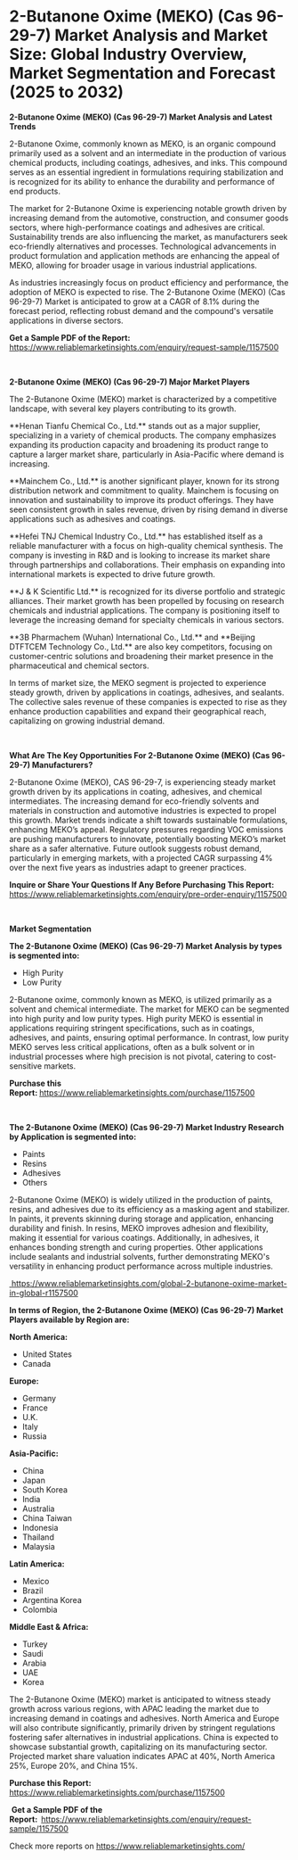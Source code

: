 <p><h1>2-Butanone Oxime (MEKO) (Cas 96-29-7) Market Analysis and Market Size: Global Industry Overview, Market Segmentation and Forecast (2025 to 2032)</h1></p><p><strong>2-Butanone Oxime (MEKO) (Cas 96-29-7) Market Analysis and Latest Trends</strong></p>
<p><p>2-Butanone Oxime, commonly known as MEKO, is an organic compound primarily used as a solvent and an intermediate in the production of various chemical products, including coatings, adhesives, and inks. This compound serves as an essential ingredient in formulations requiring stabilization and is recognized for its ability to enhance the durability and performance of end products. </p><p>The market for 2-Butanone Oxime is experiencing notable growth driven by increasing demand from the automotive, construction, and consumer goods sectors, where high-performance coatings and adhesives are critical. Sustainability trends are also influencing the market, as manufacturers seek eco-friendly alternatives and processes. Technological advancements in product formulation and application methods are enhancing the appeal of MEKO, allowing for broader usage in various industrial applications.</p><p>As industries increasingly focus on product efficiency and performance, the adoption of MEKO is expected to rise. The 2-Butanone Oxime (MEKO) (Cas 96-29-7) Market is anticipated to grow at a CAGR of 8.1% during the forecast period, reflecting robust demand and the compound's versatile applications in diverse sectors.</p></p>
<p><strong>Get a Sample PDF of the Report:&nbsp;</strong> <a href="https://www.reliablemarketinsights.com/enquiry/request-sample/1157500?utm_campaign=2143&utm_medium=2&utm_source=Github&utm_content=ia&utm_term=01022025&utm_id=2-butanone-oxime-meko-cas-96-29-7">https://www.reliablemarketinsights.com/enquiry/request-sample/1157500</a></p>
<p>&nbsp;</p>
<p><strong>2-Butanone Oxime (MEKO) (Cas 96-29-7) Major Market Players</strong></p>
<p><p>The 2-Butanone Oxime (MEKO) market is characterized by a competitive landscape, with several key players contributing to its growth. </p><p>**Henan Tianfu Chemical Co., Ltd.** stands out as a major supplier, specializing in a variety of chemical products. The company emphasizes expanding its production capacity and broadening its product range to capture a larger market share, particularly in Asia-Pacific where demand is increasing.</p><p>**Mainchem Co., Ltd.** is another significant player, known for its strong distribution network and commitment to quality. Mainchem is focusing on innovation and sustainability to improve its product offerings. They have seen consistent growth in sales revenue, driven by rising demand in diverse applications such as adhesives and coatings.</p><p>**Hefei TNJ Chemical Industry Co., Ltd.** has established itself as a reliable manufacturer with a focus on high-quality chemical synthesis. The company is investing in R&D and is looking to increase its market share through partnerships and collaborations. Their emphasis on expanding into international markets is expected to drive future growth.</p><p>**J & K Scientific Ltd.** is recognized for its diverse portfolio and strategic alliances. Their market growth has been propelled by focusing on research chemicals and industrial applications. The company is positioning itself to leverage the increasing demand for specialty chemicals in various sectors.</p><p>**3B Pharmachem (Wuhan) International Co., Ltd.** and **Beijing DTFTCEM Technology Co., Ltd.** are also key competitors, focusing on customer-centric solutions and broadening their market presence in the pharmaceutical and chemical sectors.</p><p>In terms of market size, the MEKO segment is projected to experience steady growth, driven by applications in coatings, adhesives, and sealants. The collective sales revenue of these companies is expected to rise as they enhance production capabilities and expand their geographical reach, capitalizing on growing industrial demand.</p></p>
<p>&nbsp;</p>
<p><strong>What Are The Key Opportunities For 2-Butanone Oxime (MEKO) (Cas 96-29-7) Manufacturers?</strong></p>
<p><p>2-Butanone Oxime (MEKO), CAS 96-29-7, is experiencing steady market growth driven by its applications in coating, adhesives, and chemical intermediates. The increasing demand for eco-friendly solvents and materials in construction and automotive industries is expected to propel this growth. Market trends indicate a shift towards sustainable formulations, enhancing MEKO’s appeal. Regulatory pressures regarding VOC emissions are pushing manufacturers to innovate, potentially boosting MEKO’s market share as a safer alternative. Future outlook suggests robust demand, particularly in emerging markets, with a projected CAGR surpassing 4% over the next five years as industries adapt to greener practices.</p></p>
<p><strong>Inquire or Share Your Questions If Any Before Purchasing This Report:</strong> <a href="https://www.reliablemarketinsights.com/enquiry/pre-order-enquiry/1157500?utm_campaign=2143&utm_medium=2&utm_source=Github&utm_content=ia&utm_term=01022025&utm_id=2-butanone-oxime-meko-cas-96-29-7">https://www.reliablemarketinsights.com/enquiry/pre-order-enquiry/1157500</a></p>
<p>&nbsp;</p>
<p><strong>Market Segmentation</strong></p>
<p><strong>The 2-Butanone Oxime (MEKO) (Cas 96-29-7) Market Analysis by types is segmented into:</strong></p>
<p><ul><li>High Purity</li><li>Low Purity</li></ul></p>
<p><p>2-Butanone oxime, commonly known as MEKO, is utilized primarily as a solvent and chemical intermediate. The market for MEKO can be segmented into high purity and low purity types. High purity MEKO is essential in applications requiring stringent specifications, such as in coatings, adhesives, and paints, ensuring optimal performance. In contrast, low purity MEKO serves less critical applications, often as a bulk solvent or in industrial processes where high precision is not pivotal, catering to cost-sensitive markets.</p></p>
<p><strong>Purchase this Report:&nbsp;</strong><a href="https://www.reliablemarketinsights.com/purchase/1157500?utm_campaign=2143&utm_medium=2&utm_source=Github&utm_content=ia&utm_term=01022025&utm_id=2-butanone-oxime-meko-cas-96-29-7">https://www.reliablemarketinsights.com/purchase/1157500</a></p>
<p>&nbsp;</p>
<p><strong>The 2-Butanone Oxime (MEKO) (Cas 96-29-7) Market Industry Research by Application is segmented into:</strong></p>
<p><ul><li>Paints</li><li>Resins</li><li>Adhesives</li><li>Others</li></ul></p>
<p><p>2-Butanone Oxime (MEKO) is widely utilized in the production of paints, resins, and adhesives due to its efficiency as a masking agent and stabilizer. In paints, it prevents skinning during storage and application, enhancing durability and finish. In resins, MEKO improves adhesion and flexibility, making it essential for various coatings. Additionally, in adhesives, it enhances bonding strength and curing properties. Other applications include sealants and industrial solvents, further demonstrating MEKO's versatility in enhancing product performance across multiple industries.</p></p>
<p><a href="https://www.reliablemarketinsights.com/global-2-butanone-oxime-market-in-global-r1157500?utm_campaign=2143&utm_medium=2&utm_source=Github&utm_content=ia&utm_term=01022025&utm_id=2-butanone-oxime-meko-cas-96-29-7">&nbsp;https://www.reliablemarketinsights.com/global-2-butanone-oxime-market-in-global-r1157500</a></p>
<p><strong>In terms of Region, the 2-Butanone Oxime (MEKO) (Cas 96-29-7) Market Players available by Region are:</strong></p>
<p>
    <p> <strong> North America: </strong>
        <ul>
            <li>United States</li>
            <li>Canada</li>
        </ul>
        </p> 
    <p> <strong> Europe: </strong>
        <ul>
            <li>Germany</li>
            <li>France</li>
            <li>U.K.</li>
            <li>Italy</li>
            <li>Russia</li>
        </ul>
        </p> 
    <p> <strong> Asia-Pacific: </strong>
        <ul>
            <li>China</li>
            <li>Japan</li>
            <li>South Korea</li>
            <li>India</li>
            <li>Australia</li>
            <li>China Taiwan</li>
            <li>Indonesia</li>
            <li>Thailand</li>
            <li>Malaysia</li>
        </ul>
        </p> 
    <p> <strong> Latin America: </strong>
        <ul>
            <li>Mexico</li>
            <li>Brazil</li>
            <li>Argentina Korea</li>
            <li>Colombia</li>
        </ul>
        </p> 
    <p> <strong> Middle East & Africa: </strong>
        <ul>
            <li>Turkey</li>
            <li>Saudi</li>
            <li>Arabia</li>
            <li>UAE</li>
            <li>Korea</li>
        </ul>
    </p>
    </p>
<p><p>The 2-Butanone Oxime (MEKO) market is anticipated to witness steady growth across various regions, with APAC leading the market due to increasing demand in coatings and adhesives. North America and Europe will also contribute significantly, primarily driven by stringent regulations fostering safer alternatives in industrial applications. China is expected to showcase substantial growth, capitalizing on its manufacturing sector. Projected market share valuation indicates APAC at 40%, North America 25%, Europe 20%, and China 15%.</p></p>
<p><strong>Purchase this Report: </strong><a href="https://www.reliablemarketinsights.com/purchase/1157500?utm_campaign=2143&utm_medium=2&utm_source=Github&utm_content=ia&utm_term=01022025&utm_id=2-butanone-oxime-meko-cas-96-29-7">https://www.reliablemarketinsights.com/purchase/1157500</a></p>
<p>&nbsp;<strong>Get a Sample PDF of the Report:&nbsp;&nbsp;</strong><a href="https://www.reliablemarketinsights.com/enquiry/request-sample/1157500?utm_campaign=2143&utm_medium=2&utm_source=Github&utm_content=ia&utm_term=01022025&utm_id=2-butanone-oxime-meko-cas-96-29-7">https://www.reliablemarketinsights.com/enquiry/request-sample/1157500</a></p>
<p><strong></strong></p>
<p>Check more reports on <a href="https://www.reliablemarketinsights.com/?utm_campaign=2143&utm_medium=2&utm_source=Github&utm_content=ia&utm_term=01022025&utm_id=2-butanone-oxime-meko-cas-96-29-7">https://www.reliablemarketinsights.com/</a></p>